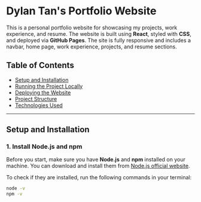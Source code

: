 # Dylan Tan's Portfolio Website

This is a personal portfolio website for showcasing my projects, work experience, and resume. The website is built using **React**, styled with **CSS**, and deployed via **GitHub Pages**. The site is fully responsive and includes a navbar, home page, work experience, projects, and resume sections.

## Table of Contents
- [Setup and Installation](#setup-and-installation)
- [Running the Project Locally](#running-the-project-locally)
- [Deploying the Website](#deploying-the-website)
- [Project Structure](#project-structure)
- [Technologies Used](#technologies-used)

---

## Setup and Installation

### 1. **Install Node.js and npm**
Before you start, make sure you have **Node.js** and **npm** installed on your machine. You can download and install them from [Node.js official website](https://nodejs.org/).

To check if they are installed, run the following commands in your terminal:

```bash
node -v
npm -v

